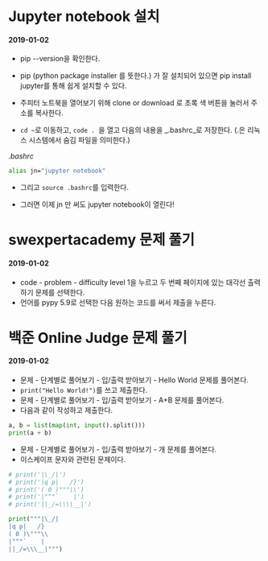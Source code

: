 # Jupyter notebook 설치

#### 2019-01-02

- pip --version을 확인한다.

- pip (python package installer 를 뜻한다.) 가 잘 설치되어 있으면  pip install jupyter를 통해 쉽게 설치할 수 있다.

- 주피터 노트북을 열어보기 위해 clone or download 로 초록 색 버튼을 눌러서 주소를 복사한다.

- `cd ~`로 이동하고, `code . `을 열고 다음의 내용을 _.bashrc_로 저장한다. (.은 리눅스 시스템에서 숨김 파일을 의미한다.)

_.bashrc_

```bash
alias jn="jupyter notebook"
```

- 그리고 `source .bashrc`를 입력한다.

- 그러면 이제 jn 만 써도 jupyter notebook이 열린다!



# swexpertacademy 문제 풀기

#### 2019-01-02

- code - problem - difficulty level 1을 누르고 두 번째 페이지에 있는 대각선 출력하기 문제를 선택한다.
- 언어를 pypy 5.9로 선택한 다음 원하는 코드를 써서 제출을 누른다.



# 백준 Online Judge 문제 풀기

#### 2019-01-02

- 문제 - 단계별로 풀어보기 - 입/출력 받아보기 - Hello World 문제를 풀어본다.
- `print("Hello World!")`를 쓰고 제출한다.
- 문제 - 단계별로 풀어보기 - 입/출력 받아보기 - A+B 문제를 풀어본다.
- 다음과 같이 작성하고 제출한다.

```python
a, b = list(map(int, input().split()))
print(a + b)
```

- 문제 - 단계별로 풀어보기 - 입/출력 받아보기 - 개 문제를 풀어본다.
- 이스케이프 문자와 관련된 문제이다.

```python
# print('|\_/|')
# print('|q p|   /}')
# print('( 0 )"""\\')
# print('|"^"`    |')
# print('||_/=\\\\__|')

print("""|\_/|
|q p|   /}
( 0 )\"""\\
|"^"`    |
||_/=\\\__|""")
```


